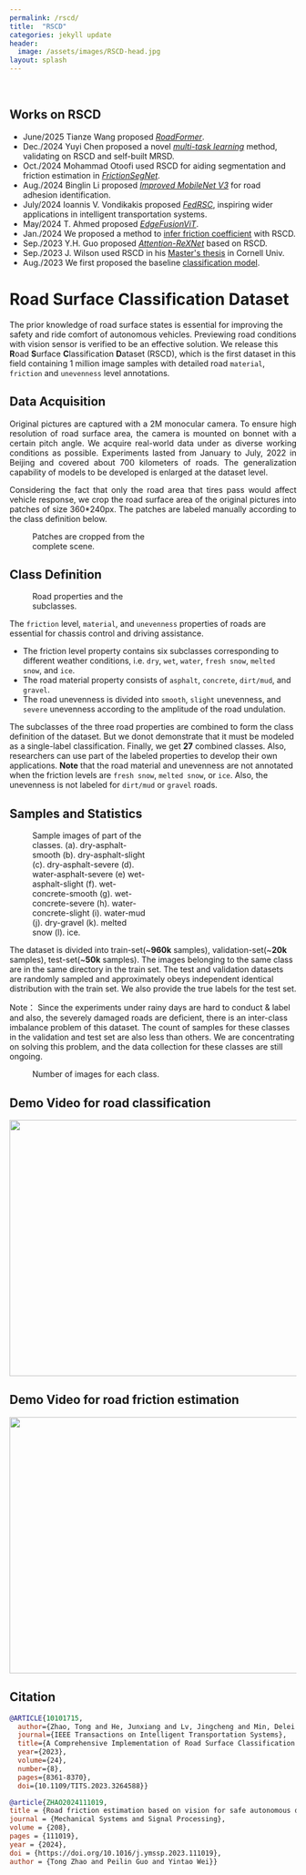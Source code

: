 ```yaml
---
permalink: /rscd/
title:  "RSCD"
categories: jekyll update
header:
  image: /assets/images/RSCD-head.jpg
layout: splash
---
```

<br>

## Works on RSCD
-   June/2025  Tianze Wang proposed *[RoadFormer](https://arxiv.org/pdf/2506.02358)*.
-   Dec./2024  Yuyi Chen proposed a novel *[multi-task learning](
https://doi.org/10.1016/j.eswa.2024.125978)* method, validating on RSCD and self-built MRSD.
-   Oct./2024  Mohammad Otoofi used RSCD for aiding segmentation and friction estimation in *[FrictionSegNet](https://ieeexplore.ieee.org/abstract/document/10705359)*.
-   Aug./2024  Binglin Li proposed *[Improved MobileNet V3](https://www.mdpi.com/1424-8220/24/17/5613)* for road adhesion identification.
-   July/2024  Ioannis V. Vondikakis proposed *[FedRSC](https://ieeexplore.ieee.org/document/10606293)*, inspiring wider applications in intelligent transportation systems.
-   May/2024  T. Ahmed proposed *[EdgeFusionViT](https://ieeexplore.ieee.org/abstract/document/10510402)*.
-   Jan./2024  We proposed a method to [infer friction coefficient](https://doi.org/10.1016/j.ymssp.2023.111019) with RSCD.
-   Sep./2023  Y.H. Guo proposed *[Attention-ReXNet](https://ieeexplore.ieee.org/abstract/document/10256482)* based on RSCD.
-   Sep./2023  J. Wilson used RSCD in his [Master's thesis](https://ecommons.cornell.edu/items/08ae9478-d8f2-4440-8242-19de382464e0) in Cornell Univ.
-   Aug./2023  We first proposed the baseline [classification model](https://ieeexplore.ieee.org/abstract/document/10101715).

# Road Surface Classification Dataset

The prior knowledge of road surface states is essential for improving the safety and ride comfort of autonomous vehicles. Previewing road conditions with vision sensor is verified to be an effective solution. We release this **R**oad **S**urface **C**lassification **D**ataset (RSCD), which is the first dataset in this field containing 1 million image samples with detailed road `material`, `friction` and `unevenness` level annotations.


## Data Acquisition
<p style="text-align: justify;">
Original pictures are captured with a 2M monocular camera. To ensure high resolution of road surface area, the camera is mounted on bonnet with a certain pitch angle.
We acquire real-world data under as diverse working conditions as possible. Experiments lasted from January to July, 2022 in Beijing and covered about 700 kilometers of roads. The generalization capability of models to be developed is enlarged at the dataset level.
</p>

<p style="text-align: justify;">
Considering the fact that only the road area that tires pass would affect vehicle response, we crop the road surface area of the original pictures into patches of size 360*240px. The patches are labeled manually according to the class definition below.
</p>

<figure class="align-center" style="width: 40%; margin-top: 0;">
  <a href="/assets/images/crop.jpg">
  <img src="/assets/images/crop.jpg" alt=""></a>
  <figcaption>Patches are cropped from the complete scene.</figcaption>
</figure>

## Class Definition
<figure class="align-right" style="width: 40%; margin-top: 0;">
  <a href="/assets/images/class.png">
  <img src="/assets/images/class.png" alt=""></a>
  <figcaption>Road properties and the subclasses.</figcaption>
</figure>

The `friction` level, `material`, and `unevenness` properties of roads are essential for chassis control and driving assistance.

-   The friction level property contains six subclasses corresponding to different weather conditions, i.e. `dry`, `wet`, `water`, `fresh snow`, `melted snow`, and `ice`.
-   The road material property consists of `asphalt`, `concrete`, `dirt/mud`, and `gravel`.
-   The road unevenness is divided into `smooth`, `slight` unevenness, and `severe` unevenness according to the amplitude of the road undulation.

The subclasses of the three road properties are combined to form the class definition of the dataset. But we donot demonstrate that it must be modeled as a single-label classification. Finally, we get **27** combined classes. Also, researchers can use part of the labeled properties to develop their own applications.
**Note** that the road material and unevenness are not annotated when the friction levels are `fresh snow`, `melted snow`, or `ice`. Also, the unevenness is not labeled for `dirt/mud` or `gravel` roads.


## Samples and Statistics
<figure class="align-right" style="width: 40%; margin-top: 0;">
  <a href="/assets/images/classification_sample.jpeg">
  <img src="/assets/images/classification_sample.jpeg" alt=""></a>
  <figcaption>Sample images of part of the classes. (a). dry-asphalt-smooth (b). dry-asphalt-slight (c). dry-asphalt-severe (d). water-asphalt-severe (e) wet-asphalt-slight (f). wet-concrete-smooth (g). wet-concrete-severe (h). water-concrete-slight (i). water-mud (j). dry-gravel (k). melted snow (l). ice.</figcaption>
</figure>

The dataset is divided into train-set(~**960k** samples), validation-set(~**20k** samples), test-set(~**50k** samples). The images belonging to the same class are in the same directory in the train set. The test and validation datasets are randomly sampled and approximately obeys independent identical distribution with the train set. We also provide the true labels for the test set.

Note： Since the experiments under rainy days are hard to conduct & label and also, the severely damaged roads are deficient, there is an inter-class imbalance problem of this dataset. The count of samples for these classes in the validation and test set are also less than others. We are concentrating on solving this problem, and the data collection for these classes are still ongoing.

<figure class='align-center' style="width: 80%;">
  <a href="/assets/images/counts-RSCD.jpeg">
  <img src="/assets/images/counts-RSCD.jpeg" alt=""></a>
  <figcaption>Number of images for each class.</figcaption>
</figure>

## Demo Video for road classification
[<img src="https://img.youtube.com/vi/kp6mNrUpJEo/hqdefault.jpg" width="600" height="450"/>](https://www.youtube.com/embed/kp6mNrUpJEo)

## Demo Video for road friction estimation
[<img src="https://img.youtube.com/vi/XYsDKpCLgVs/hqdefault.jpg" width="600" height="450"/>](https://www.youtube.com/embed/XYsDKpCLgVs)


## Citation
```bibtex
@ARTICLE{10101715,
  author={Zhao, Tong and He, Junxiang and Lv, Jingcheng and Min, Delei and Wei, Yintao},
  journal={IEEE Transactions on Intelligent Transportation Systems}, 
  title={A Comprehensive Implementation of Road Surface Classification for Vehicle Driving Assistance: Dataset, Models, and Deployment}, 
  year={2023},
  volume={24},
  number={8},
  pages={8361-8370},
  doi={10.1109/TITS.2023.3264588}}
```
```bibtex
@article{ZHAO2024111019,
title = {Road friction estimation based on vision for safe autonomous driving},
journal = {Mechanical Systems and Signal Processing},
volume = {208},
pages = {111019},
year = {2024},
doi = {https://doi.org/10.1016/j.ymssp.2023.111019},
author = {Tong Zhao and Peilin Guo and Yintao Wei}}
```




